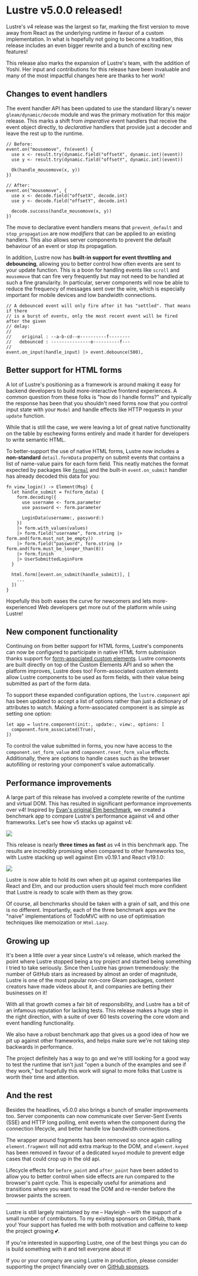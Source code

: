 # Lustre v5.0.0 released!

Lustre's v4 release was the largest so far, marking the first version to move away
from React as the underlying runtime in favour of a custom implementation. In what
is hopefully not going to become a tradition, this release includes an even bigger
rewrite and a bunch of exciting new features!

This release also marks the expansion of Lustre's team, with the addition of
Yoshi. Her input and contributions for this release have been invaluable and many
of the most impactful changes here are thanks to her work!

## Changes to event handlers

The event handler API has been updated to use the standard library's newer
`gleam/dynamic/decode` module and was the primary motivation for this major
release. This marks a shift from _imperative_ event handlers that receive the
event object directly, to _declarative_ handlers that provide just a decoder and
leave the rest up to the runtime.

```gleam
// Before:
event.on("mousemove", fn(event) {
  use x <- result.try(dynamic.field("offsetX", dynamic.int)(event))
  use y <- result.try(dynamic.field("offsetY", dynamic.int)(event))

  Ok(handle_mousemove(x, y))
})

// After:
event.on("mousemove", {
  use x <- decode.field("offsetX", decode.int)
  use y <- decode.field("offsetY", decode.int)

  decode.success(handle_mousemove(x, y))
})
```

The move to declarative event handlers means that `prevent_default` and `stop_propagation`
are now _modifiers_ that can be applied to an existing handlers. This also allows
server components to prevent the default behaviour of an event or stop its propagation.

In addition, Lustre now has **built-in support for event throttling and debouncing**,
allowing you to better control how often events are sent to your update function.
This is a boon for handling events like `scroll` and `mousemove` that can fire
very frequently but may not need to be handled at such a fine granularity. In
particular, server components will now be able to reduce the frequency of messages
sent over the wire, which is especially important for mobile devices and low bandwidth
connections.

```gleam
// A debounced event will only fire after it has "settled". That means if there
// is a burst of events, only the most recent event will be fired after the given
// delay:
//
//    original : --a-b-cd--e----------f--------
//   debounced : ---------------e----------f---
//
event.on_input(handle_input) |> event.debounce(500),
```

## Better support for HTML forms

A lot of Lustre's positioning as a framework is around making it easy for backend
developers to build more-interactive frontend experiences. A common question from
these folks is "how do I handle forms?" and typically the response has been that
you shouldn't need forms now that you control input state with your `Model` and
handle effects like HTTP requests in your `update` function.

While that is still the case, we were leaving a lot of great native functionality
on the table by eschewing forms entirely and made it harder for developers to
write semantic HTML.

To better-support the use of native HTML forms, Lustre now includes a **non-standard**
`detail.formData` property on submit events that contains a list of name-value
pairs for each form field. This neatly matches the format expected by packages
like [`formal`](https://hexdocs.pm/formal/) and the built-in `event.on_submit`
handler has already decoded this data for you:

```gleam
fn view_login() -> Element(Msg) {
  let handle_submit = fn(form_data) {
    form.decoding({
      use username <- form.parameter
      use password <- form.parameter

      LoginData(username:, password:)
    })
    |> form.with_values(values)
    |> form.field("username", form.string |> form.and(form.must_not_be_empty))
    |> form.field("password", form.string |> form.and(form.must_be_longer_than(8))
    |> form.finish
    |> UserSubmittedLoginForm
  }

  html.form([event.on_submit(handle_submit)], [
    ...
  ])
}
```

Hopefully this both eases the curve for newcomers and lets more-experienced Web
developers get more out of the platform while using Lustre!

## New component functionality

Continuing on from better support for HTML forms, Lustre's components can now be
configured to participate in native HTML form submission thanks support for
[form-associated custom elements](https://web.dev/articles/more-capable-form-controls#form-associated_custom_elements).
Lustre components are built directly on top of the Custom Elements API and so when
the platform improves, Lustre does too! Form-associated custom elements allow
Lustre components to be used as form fields, with their value being submitted as
part of the form data.

To support these expanded configuration options, the `lustre.component` api has
been updated to accept a list of options rather than just a dictionary of attributes
to watch. Making a form-associated component is as simple as setting one option:

```gleam
let app = lustre.component(init:, update:, view:, options: [
  component.form_associated(True),
])
```

To control the value submitted in forms, you now have access to the
`component.set_form_value` and `component.reset_form_value` effects. Additionally,
there are options to handle cases such as the browser autofilling or restoring
your component's value automatically.

## Performance improvements

A large part of this release has involved a complete rewrite of the runtime and
virtual DOM. This has resulted in significant performance improvements over v4!
Inspired by [Evan's original Elm benchmark](https://github.com/evancz/react-angular-ember-elm-performance-comparison),
we created a benchmark app to compare Lustre's performance against v4 and other
frameworks. Let's see how v5 stacks up against v4:

![](https://github.com/lustre-labs/lustre/blob/main/pages/announcements/2025-04-19-v4-v5.png?raw=true)

This release is nearly **three times as fast** as v4 in this benchmark app. The
results are incredibly promising when compared to other frameworks too, with Lustre
stacking up well against Elm v0.19.1 and React v19.1.0:

![](https://github.com/lustre-labs/lustre/blob/main/pages/announcements/2025-04-19-elm-lustre-react.png?raw=true)

Lustre is now able to hold its own when pit up against contemparies like React
and Elm, and our production users should feel much more confident that Lustre is
ready to scale with them as they grow.

Of course, all benchmarks should be taken with a grain of salt, and this one is
no different. Importantly, each of the three benchmark apps are the "naive"
implementations of TodoMVC with no use of optimisation techniques like memoization
or `Html.Lazy`.

## Growing up

It's been a little over a year since Lustre's v4 release, which marked the point
where Lustre stopped being a toy project and started being something I tried to
take seriously. Since then Lustre has grown tremendously: the number of GitHub
stars as increased by almost an order of magnitude, Lustre is one of the most
popular non-core Gleam packages, content creators have made videos about it, and
companies are betting their businesses on it!

With all that growth comes a fair bit of responsibility, and Lustre has a bit of
an infamous reputation for lacking tests. This release makes a huge step in the
right direction, with a suite of over 60 tests covering the core vdom and event
handling functionality.

We also have a robust benchmark app that gives us a good idea of how we pit up
against other frameworks, and helps make sure we're not taking step backwards in
performance.

The project definitely has a way to go and we're still looking for a good way to
test the runtime that isn't just "open a bunch of the examples and see if they
work," but hopefully this work will signal to more folks that Lustre is worth
their time and attention.

## And the rest

Besides the headlines, v5.0.0 also brings a bunch of smaller improvements too.
Server components can now communicate over Server-Sent Events (SSE) and HTTP
long polling, emit events when the component during the connection lifecycle, and
better handle low bandwidth connections.

The wrapper around fragments has been removed so once again calling `element.fragment`
will not add extra markup to the DOM, and `element.keyed` has been removed in
favour of a dedicated `keyed` module to prevent edge cases that could crop up in
the old api.

Lifecycle effects for `before_paint` and `after_paint` have been added to allow
you to better control when side effects are run compared to the browser's paint
cycle. This is especially useful for animations and transitions where you want to
read the DOM and re-render before the browser paints the screen.

---

Lustre is still largely maintained by me – Hayleigh – with the support of a small
number of contributors. To my existing sponsors on GitHub, thank you! Your support
has fueled me with both motivation and caffeine to keep the project growing 💕.

If you're interested in supporting Lustre, one of the best things you can do is
build something with it and tell everyone about it!

If you or your company are using Lustre in production, please consider supporting
the project financially over on [GitHub sponsors](https://github.com/sponsors/hayleigh-dot-dev).
